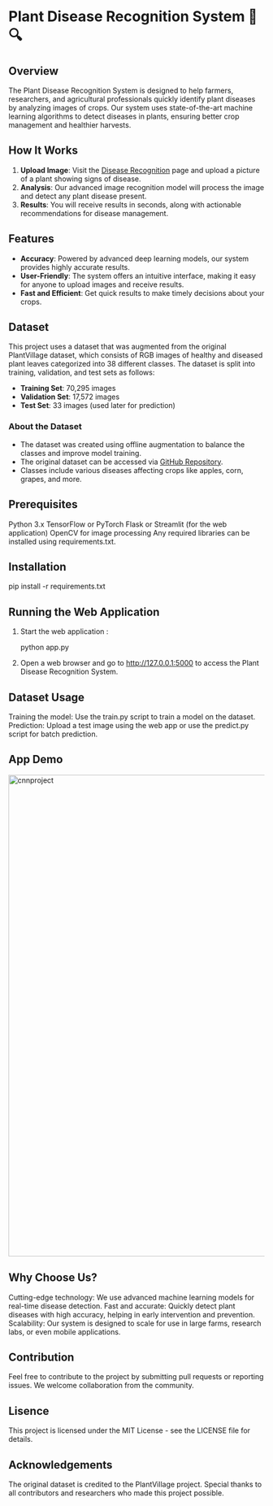 # Plant Disease Recognition System 🌿🔍

## Overview
The Plant Disease Recognition System is designed to help farmers, researchers, and agricultural professionals quickly identify plant diseases by analyzing images of crops. Our system uses state-of-the-art machine learning algorithms to detect diseases in plants, ensuring better crop management and healthier harvests.

## How It Works
1. **Upload Image**: Visit the [Disease Recognition](#) page and upload a picture of a plant showing signs of disease.
2. **Analysis**: Our advanced image recognition model will process the image and detect any plant disease present.
3. **Results**: You will receive results in seconds, along with actionable recommendations for disease management.

## Features
- **Accuracy**: Powered by advanced deep learning models, our system provides highly accurate results.
- **User-Friendly**: The system offers an intuitive interface, making it easy for anyone to upload images and receive results.
- **Fast and Efficient**: Get quick results to make timely decisions about your crops.

## Dataset
This project uses a dataset that was augmented from the original PlantVillage dataset, which consists of RGB images of healthy and diseased plant leaves categorized into 38 different classes. The dataset is split into training, validation, and test sets as follows:
- **Training Set**: 70,295 images
- **Validation Set**: 17,572 images
- **Test Set**: 33 images (used later for prediction)

### About the Dataset
- The dataset was created using offline augmentation to balance the classes and improve model training.
- The original dataset can be accessed via [GitHub Repository](#).
- Classes include various diseases affecting crops like apples, corn, grapes, and more.

## Prerequisites
Python 3.x
TensorFlow or PyTorch
Flask or Streamlit (for the web application)
OpenCV for image processing
Any required libraries can be installed using requirements.txt.

## Installation

 pip install -r requirements.txt

## Running the Web Application
1. Start the web application :

   python app.py
3. Open a web browser and go to http://127.0.0.1:5000 to access the Plant Disease Recognition System.

## Dataset Usage
Training the model: Use the train.py script to train a model on the dataset.
Prediction: Upload a test image using the web app or use the predict.py script for batch prediction.

## App Demo
<img width="948" alt="cnnproject" src="https://github.com/user-attachments/assets/9a435334-068c-4ede-83d3-7a7ed5836455">


## Why Choose Us?
Cutting-edge technology: We use advanced machine learning models for real-time disease detection.
Fast and accurate: Quickly detect plant diseases with high accuracy, helping in early intervention and prevention.
Scalability: Our system is designed to scale for use in large farms, research labs, or even mobile applications.

## Contribution
Feel free to contribute to the project by submitting pull requests or reporting issues. We welcome collaboration from the community.

## Lisence
This project is licensed under the MIT License - see the LICENSE file for details.

## Acknowledgements
The original dataset is credited to the PlantVillage project.
Special thanks to all contributors and researchers who made this project possible.
